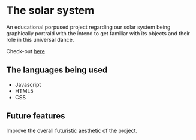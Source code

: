 # The solar system
An educational porpused project regarding our solar system being graphically portraid with the intend to get familiar with its objects and their role in this universal dance.

Check-out [here](https://the-solar-system-kk.netlify.app/)

## The languages being used
- Javascript
- HTML5
- CSS

## Future features
Improve the overall futuristic aesthetic of the project.
